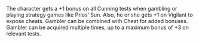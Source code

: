 The character gets a +1 bonus on all Cunning tests when gambling or playing strategy games like Prios’ Sun. Also, he or she gets +1 on Vigilant to expose cheats. Gambler can be combined with Cheat for added bonuses. Gambler can be acquired multiple times, up to a maximum bonus of +3 on relevant tests.